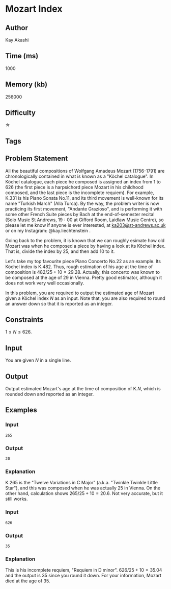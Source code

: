 # Mozart Index

## Author

Kay Akashi

## Time (ms)

1000

## Memory (kb)

256000

## Difficulty

☆

## Tags

## Problem Statement 

All the beautiful compositions of Wolfgang Amadeus Mozart ($1756$-$1791$) are chronologically contained in what is known as a "Köchel catalogue". In Köchel catalogue, each piece he composed is assigned an index from $1$ to $626$ (the first piece is a harpsichord piece Mozart in his childhood composed, and the last piece is the incomplete requiem). For example, K.$331$ is his Piano Sonata No.$11$, and its third movement is well-known for its name "Turkish March" (Alla Turca). By the way, the problem writer is now practicing its first movement, "Andante Grazioso", and is performing it with some other French Suite pieces by Bach at the end-of-semester recital (Solo Music St Andrews, $19:00$ at Gifford Room, Laidlaw Music Centre), so please let me know if anyone is ever interested, at ka203@st-andrews.ac.uk or on my Instagram: @kay.liechtenstein .

Going back to the problem, it is known that we can roughly esimate how old Mozart was when he composed a piece by having a look at its Köchel index. That is, divide the index by $25$, and then add $10$ to it. 

Let's take my top favourite piece Piano Concerto No.$22$ as an example. Its Köchel index is K.$482$. Thus, rough estimation of his age at the time of composition is $482 / 25 + 10 = 29.28$. Actually, this concerto was known to be composed at the age of $29$ in Vienna. Pretty good estimator, although it does not work very well occasionally. 

In this problem, you are required to output the estimated age of Mozart given a Köchel index $N$ as an input. Note that, you are also required to round an answer down so that it is reported as an integer. 

## Constraints

$1 \leq N \leq 626$.

## Input

You are given $N$ in a single line.

## Output

Output estimated Mozart's age at the time of composition of K.$N$, which is rounded down and reported as an integer.

## Examples

### Input

```
265
```

### Output

```
20
```

### Explanation

K.$265$ is the "Twelve Variations in C Major" (a.k.a. "Twinkle Twinkle Little Star"), and this was composed when he was actually $25$ in Vienna. On the other hand, calculation shows $265 / 25 + 10 = 20.6$. Not very accurate, but it still works.

### Input

```
626
```

### Output
```
35
```

### Explanation

This is his incomplete requiem, "Requiem in D minor". $626 / 25 + 10 = 35.04$ and the output is $35$ since you round it down. For your information, Mozart died at the age of $35$. 
